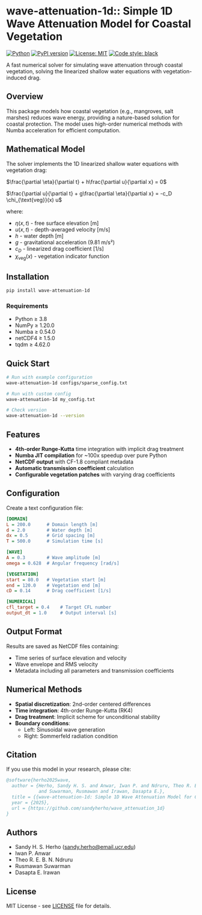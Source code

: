 # wave-attenuation-1d:: Simple 1D Wave Attenuation Model for Coastal Vegetation

[![Python](https://img.shields.io/badge/python-3.8%2B-blue.svg)](https://www.python.org/downloads/)
[![PyPI version](https://badge.fury.io/py/wave-attenuation-1d.svg)](https://badge.fury.io/py/wave-attenuation-1d)
[![License: MIT](https://img.shields.io/badge/License-MIT-yellow.svg)](https://opensource.org/licenses/MIT)
[![Code style: black](https://img.shields.io/badge/code%20style-black-000000.svg)](https://github.com/psf/black)

A fast numerical solver for simulating wave attenuation through coastal vegetation, solving the linearized shallow water equations with vegetation-induced drag.

## Overview

This package models how coastal vegetation (e.g., mangroves, salt marshes) reduces wave energy, providing a nature-based solution for coastal protection. The model uses high-order numerical methods with Numba acceleration for efficient computation.

## Mathematical Model

The solver implements the 1D linearized shallow water equations with vegetation drag:

$\frac{\partial \eta}{\partial t} + h\frac{\partial u}{\partial x} = 0$

$\frac{\partial u}{\partial t} + g\frac{\partial \eta}{\partial x} = -c_D \chi_{\text{veg}}(x) u$

where:
- $\eta(x,t)$ - free surface elevation [m]
- $u(x,t)$ - depth-averaged velocity [m/s]  
- $h$ - water depth [m]
- $g$ - gravitational acceleration (9.81 m/s²)
- $c_D$ - linearized drag coefficient [1/s]
- $\chi_{\text{veg}}(x)$ - vegetation indicator function

## Installation

```bash
pip install wave-attenuation-1d
```

### Requirements

- Python ≥ 3.8
- NumPy ≥ 1.20.0
- Numba ≥ 0.54.0
- netCDF4 ≥ 1.5.0
- tqdm ≥ 4.62.0

## Quick Start

```bash
# Run with example configuration
wave-attenuation-1d configs/sparse_config.txt

# Run with custom config
wave-attenuation-1d my_config.txt

# Check version
wave-attenuation-1d --version
```

## Features

- **4th-order Runge-Kutta** time integration with implicit drag treatment
- **Numba JIT compilation** for ~100x speedup over pure Python
- **NetCDF output** with CF-1.8 compliant metadata
- **Automatic transmission coefficient** calculation
- **Configurable vegetation patches** with varying drag coefficients

## Configuration

Create a text configuration file:

```ini
[DOMAIN]
L = 200.0      # Domain length [m]
d = 2.0        # Water depth [m]
dx = 0.5       # Grid spacing [m]
T = 500.0      # Simulation time [s]

[WAVE]
A = 0.3        # Wave amplitude [m]
omega = 0.628  # Angular frequency [rad/s]

[VEGETATION]
start = 80.0   # Vegetation start [m]
end = 120.0    # Vegetation end [m]
cD = 0.14      # Drag coefficient [1/s]

[NUMERICAL]
cfl_target = 0.4    # Target CFL number
output_dt = 1.0     # Output interval [s]
```

## Output Format

Results are saved as NetCDF files containing:
- Time series of surface elevation and velocity
- Wave envelope and RMS velocity
- Metadata including all parameters and transmission coefficients

## Numerical Methods

- **Spatial discretization**: 2nd-order centered differences
- **Time integration**: 4th-order Runge-Kutta (RK4)
- **Drag treatment**: Implicit scheme for unconditional stability
- **Boundary conditions**: 
  - Left: Sinusoidal wave generation
  - Right: Sommerfeld radiation condition

## Citation

If you use this model in your research, please cite:

```bibtex
@software{herho2025wave,
  author = {Herho, Sandy H. S. and Anwar, Iwan P. and Ndruru, Theo R. E. B. N. 
            and Suwarman, Rusmawan and Irawan, Dasapta E.},
  title = {{wave-attenuation-1d: Simple 1D Wave Attenuation Model for Coastal Vegetation}},
  year = {2025},
  url = {https://github.com/sandyherho/wave_attenuation_1d}
}
```

## Authors

- Sandy H. S. Herho (sandy.herho@email.ucr.edu)
- Iwan P. Anwar
- Theo R. E. B. N. Ndruru  
- Rusmawan Suwarman
- Dasapta E. Irawan

## License

MIT License - see [LICENSE](LICENSE) file for details.
